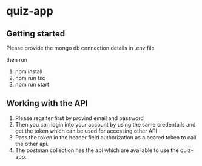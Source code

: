 # quiz-app



## Getting started

Please provide the mongo db connection details in .env file

then run 
1) npm install
2) npm run tsc
1) npm run start

## Working with the API
1. Please regsiter first by provind email and password
2. Then you can login into your account by using the same credentails and get the token which can be used for accessing other API
3. Pass the token in the header field authorization as a beared token to call the other api.
4. The postman collection has the api which are available to use the quiz-app.




